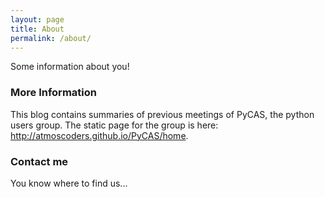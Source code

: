 ```yaml
---
layout: page
title: About
permalink: /about/
---
```


Some information about you!

### More Information

This blog contains summaries of previous meetings of PyCAS, the python users group. The static page for the group is here: http://atmoscoders.github.io/PyCAS/home.

### Contact me

You know where to find us...
